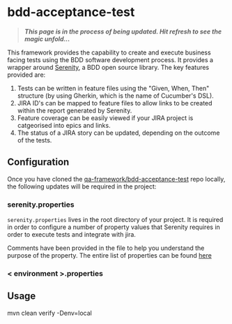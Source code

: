 # bdd-acceptance-test

> ***This page is in the process of being updated. Hit refresh to see the magic unfold...***

This framework provides the capability to create and execute business facing tests using the BDD software development process. It provides a wrapper around [Serenity](http://www.thucydides.info), a BDD open source library. The key features provided are:

1. Tests can be written in feature files using the "Given, When, Then" structure (by using Gherkin, which is the name of Cucumber's DSL).
2. JIRA ID's can be mapped to feature files to allow links to be created within the report generated by Serenity.
3. Feature coverage can be easily viewed if your JIRA project is catgeorised into epics and links.
4. The status of a JIRA story can be updated, depending on the outcome of the tests.

## Configuration
Once you have cloned the [qa-framework/bdd-acceptance-test](https://gitlab.com/qa-framework/bdd-acceptance-test) repo locally, the following updates will be required in the project:

### serenity.properties
`serenity.properties` lives in the root directory of your project. It is required in order to configure a number of property values that Serenity requires in order to execute tests and integrate with jira.

Comments have been provided in the file to help you understand the purpose of the property. The entire list of properties can be found [here](http://serenity-bdd.info/docs/serenity/#_serenity_system_properties_and_configuration)

### < environment >.properties


## Usage

mvn clean verify -Denv=local